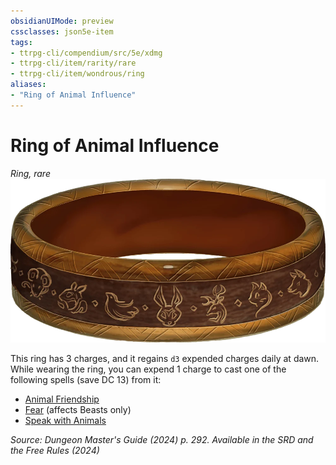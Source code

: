 ```yaml
---
obsidianUIMode: preview
cssclasses: json5e-item
tags:
- ttrpg-cli/compendium/src/5e/xdmg
- ttrpg-cli/item/rarity/rare
- ttrpg-cli/item/wondrous/ring
aliases: 
- "Ring of Animal Influence"
---
```

# Ring of Animal Influence
*Ring, rare*  
![](Інструменти%20ДМ/CLI/items/img/ring-of-animal-influence.webp#right)


This ring has 3 charges, and it regains `d3` expended charges daily at dawn. While wearing the ring, you can expend 1 charge to cast one of the following spells (save DC 13) from it:

- [Animal Friendship](Інструменти%20ДМ/CLI/spells/animal-friendship-xphb.md)  
- [Fear](Інструменти%20ДМ/CLI/spells/fear-xphb.md) (affects Beasts only)  
- [Speak with Animals](Інструменти%20ДМ/CLI/spells/speak-with-animals-xphb.md)  

*Source: Dungeon Master's Guide (2024) p. 292. Available in the <span title='Systems Reference Document (5.2)'>SRD</span> and the Free Rules (2024)*